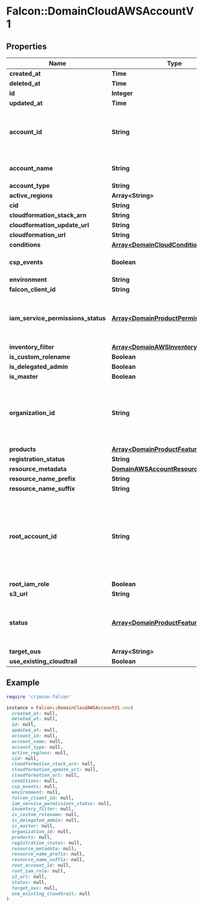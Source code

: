 # Falcon::DomainCloudAWSAccountV1

## Properties

| Name | Type | Description | Notes |
| ---- | ---- | ----------- | ----- |
| **created_at** | **Time** |  |  |
| **deleted_at** | **Time** |  |  |
| **id** | **Integer** |  |  |
| **updated_at** | **Time** |  |  |
| **account_id** | **String** | 12 digit AWS provided unique identifier for the account. | [optional] |
| **account_name** | **String** | AWS account name | [optional] |
| **account_type** | **String** |  | [optional] |
| **active_regions** | **Array&lt;String&gt;** |  | [optional] |
| **cid** | **String** |  | [optional] |
| **cloudformation_stack_arn** | **String** |  | [optional] |
| **cloudformation_update_url** | **String** |  | [optional] |
| **cloudformation_url** | **String** |  | [optional] |
| **conditions** | [**Array&lt;DomainCloudCondition&gt;**](DomainCloudCondition.md) |  | [optional] |
| **csp_events** | **Boolean** | csp live events are enabled  | [optional] |
| **environment** | **String** |  | [optional] |
| **falcon_client_id** | **String** |  | [optional] |
| **iam_service_permissions_status** | [**Array&lt;DomainProductPermission&gt;**](DomainProductPermission.md) | Permissions status for each product returned via API. |  |
| **inventory_filter** | [**Array&lt;DomainAWSInventoryFilterSetting&gt;**](DomainAWSInventoryFilterSetting.md) |  |  |
| **is_custom_rolename** | **Boolean** |  |  |
| **is_delegated_admin** | **Boolean** |  | [optional] |
| **is_master** | **Boolean** |  | [optional] |
| **organization_id** | **String** | Up to 34 character AWS provided unique identifier for the organization. | [optional] |
| **products** | [**Array&lt;DomainProductFeatures&gt;**](DomainProductFeatures.md) |  |  |
| **registration_status** | **String** |  | [optional] |
| **resource_metadata** | [**DomainAWSAccountResourceMetadata**](DomainAWSAccountResourceMetadata.md) |  |  |
| **resource_name_prefix** | **String** |  | [optional] |
| **resource_name_suffix** | **String** |  | [optional] |
| **root_account_id** | **String** | 12 digit AWS provided unique identifier for the root account (of the organization this account belongs to). | [optional] |
| **root_iam_role** | **Boolean** |  | [optional] |
| **s3_url** | **String** |  | [optional] |
| **status** | [**Array&lt;DomainProductFeaturesStatus&gt;**](DomainProductFeaturesStatus.md) | Account registration status for each product and feature | [optional] |
| **target_ous** | **Array&lt;String&gt;** |  | [optional] |
| **use_existing_cloudtrail** | **Boolean** |  | [optional] |

## Example

```ruby
require 'crimson-falcon'

instance = Falcon::DomainCloudAWSAccountV1.new(
  created_at: null,
  deleted_at: null,
  id: null,
  updated_at: null,
  account_id: null,
  account_name: null,
  account_type: null,
  active_regions: null,
  cid: null,
  cloudformation_stack_arn: null,
  cloudformation_update_url: null,
  cloudformation_url: null,
  conditions: null,
  csp_events: null,
  environment: null,
  falcon_client_id: null,
  iam_service_permissions_status: null,
  inventory_filter: null,
  is_custom_rolename: null,
  is_delegated_admin: null,
  is_master: null,
  organization_id: null,
  products: null,
  registration_status: null,
  resource_metadata: null,
  resource_name_prefix: null,
  resource_name_suffix: null,
  root_account_id: null,
  root_iam_role: null,
  s3_url: null,
  status: null,
  target_ous: null,
  use_existing_cloudtrail: null
)
```

